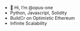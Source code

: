 - 👋 Hi, I’m @opus-one
- Python, Javascript, Solidity
- BuildΞr on Optimistic Ethereum
- Infinite Scalability

